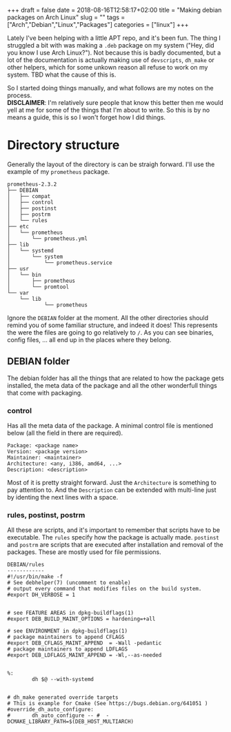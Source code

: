 +++ 
draft = false
date = 2018-08-16T12:58:17+02:00
title = "Making debian packages on Arch Linux"
slug = "" 
tags = ["Arch","Debian","Linux","Packages"]
categories = ["linux"]
+++

Lately I've been helping with a little APT repo, and it's been fun. The thing I struggled a bit with was making a `.deb` package on my system ("Hey, did you know I use Arch Linux?"). Not because this is badly documented, but a lot of the documentation is actually making use of `devscripts`, `dh_make` or other helpers, which for some unkown reason all refuse to work on my system. TBD what the cause of this is.

So I started doing things manually, and what follows are my notes on the process.  
**DISCLAIMER**: I'm relatively sure people that know this better then me would yell at me for some of the things that I'm about to write. So this is by no means a guide, this is so I won't forget how I did things.

# Directory structure

Generally the layout of the directory is can be straigh forward. I'll use the example of my `prometheus` package.
```
prometheus-2.3.2
├── DEBIAN
│   ├── compat
│   ├── control
│   ├── postinst
│   ├── postrm
│   └── rules
├── etc
│   └── prometheus
│       └── prometheus.yml
├── lib
│   └── systemd
│       └── system
│           └── prometheus.service
├── usr
│   └── bin
│       ├── prometheus
│       └── promtool
└── var
    └── lib
            └── prometheus
```

Ignore the `DEBIAN` folder at the moment. All the other directories should remind you of some familiar structure, and indeed it does! This represents the were the files are going to go relatively to `/`. As you can see binaries, config files, ... all end up in the places where they belong.

## DEBIAN folder

The debian folder has all the things that are related to how the package gets installed, the meta data of the package and all the other wonderfull things that come with packaging.

### control

Has all the meta data of the package. A minimal control file is mentioned below (all the field in there are required).
```
Package: <package name>
Version: <package version>
Maintainer: <maintainer>
Architecture: <any, i386, amd64, ...> 
Description: <description>
```

Most of it is pretty straight forward. Just the `Architecture` is something to pay attention to. And the `Description` can be extended with multi-line just by identing the next lines with a space.

### rules, postinst, postrm

All these are scripts, and it's important to remember that scripts have to be executable. The `rules` specify how the package is actually made. `postinst` and `postrm` are scripts that are executed after installation and removal of the packages. These are mostly used for file permissions.

```
DEBIAN/rules
------------
#!/usr/bin/make -f
# See debhelper(7) (uncomment to enable)
# output every command that modifies files on the build system.
#export DH_VERBOSE = 1


# see FEATURE AREAS in dpkg-buildflags(1)
#export DEB_BUILD_MAINT_OPTIONS = hardening=+all

# see ENVIRONMENT in dpkg-buildflags(1)
# package maintainers to append CFLAGS
#export DEB_CFLAGS_MAINT_APPEND  = -Wall -pedantic
# package maintainers to append LDFLAGS
#export DEB_LDFLAGS_MAINT_APPEND = -Wl,--as-needed


%:
        dh $@ --with-systemd


# dh_make generated override targets
# This is example for Cmake (See https://bugs.debian.org/641051 )
#override_dh_auto_configure:
#       dh_auto_configure -- #  -DCMAKE_LIBRARY_PATH=$(DEB_HOST_MULTIARCH)
```

